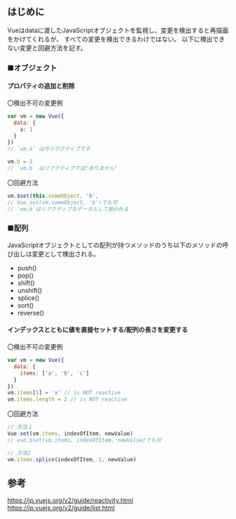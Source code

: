 ## はじめに
Vueはdataに渡したJavaScriptオブジェクトを監視し、変更を検出すると再描画をかけてくれるが、
すべての変更を検出できるわけではない。
以下に検出できない変更と回避方法を記す。

### ■オブジェクト
#### プロパティの追加と削除
〇検出不可の変更例
```js
var vm = new Vue({
  data: {
    a: 1
  }
})
// `vm.a` は今リアクティブです

vm.b = 2
// `vm.b` はリアクティブでは"ありません"
```
〇回避方法
```js
vm.$set(this.someObject, 'b', 
// Vue.set(vm.someObject, 'b')でも可
// `vm.b`はリアクティブなデータとして扱われる
```

### ■配列
JavaScriptオブジェクトとしての配列が持つメソッドのうち以下のメソッドの呼び出しは変更として検出される。
- push()
- pop()
- shift()
- unshift()
- splice()
- sort()
- reverse()

#### インデックスとともに値を直接セットする/配列の長さを変更する
〇検出不可の変更例
```js
var vm = new Vue({
  data: {
    items: ['a', 'b', 'c']
  }
})
vm.items[1] = 'x' // is NOT reactive
vm.items.length = 2 // is NOT reactive
```
〇回避方法
```js
// 方法１
Vue.set(vm.items, indexOfItem, newValue)
// vue.$set(vm.items, indexOfItem, newValue)でも可

// 方法2
vm.items.splice(indexOfItem, 1, newValue)
```


## 参考
https://jp.vuejs.org/v2/guide/reactivity.html
https://jp.vuejs.org/v2/guide/list.html
